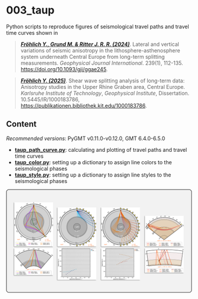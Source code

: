 # 003_taup

Python scripts to reproduce figures of seismological travel paths and travel time curves shown in

> [**_Fröhlich Y., Grund M. & Ritter J. R. R. (2024)_**](https://doi.org/10.1093/gji/ggae245).
> Lateral and vertical variations of seismic anisotropy in the lithosphere-asthenosphere system underneath Central Europe from long-term splitting measurements.
> *Geophysical Journal International*. 239(1), 112-135.
> https://doi.org/10.1093/gji/ggae245.

> [**_Fröhlich Y. (2025)_**](https://publikationen.bibliothek.kit.edu/1000183786).
> Shear wave splitting analysis of long-term data: Anisotropy studies in the Upper Rhine Graben area, Central Europe.
> *Karlsruhe Institute of Technology*, *Geophysical Institute*, Dissertation.
> 10.5445/IR/1000183786, https://publikationen.bibliothek.kit.edu/1000183786.


## Content

_Recommended versions_: PyGMT v0.11.0-v0.12.0, GMT 6.4.0-6.5.0

- **[taup_path_curve.py](https://github.com/yvonnefroehlich/gmt-pygmt-plotting/tree/main/003_taup/taup_path_curve.py)**: calculating and plotting of travel paths and travel time curves
- **[taup_color.py](https://github.com/yvonnefroehlich/gmt-pygmt-plotting/tree/main/003_taup/taup_color.py)**: setting up a dictionary to assign line colors to the seismological phases
- **[taup_style.py](https://github.com/yvonnefroehlich/gmt-pygmt-plotting/tree/main/003_taup/taup_style.py)**: setting up a dictionary to assign line styles to the seismological phases

![](https://github.com/yvonnefroehlich/gmt-pygmt-plotting/raw/main/_images/github_maps_readme_003taup.png)
